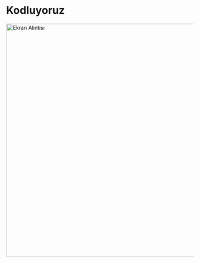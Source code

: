 # Kodluyoruz


<img width="626" alt="Ekran Alıntısı" src="https://user-images.githubusercontent.com/43746150/134747126-2d94a514-2b72-48c6-8591-1be05299ec5d.PNG">

